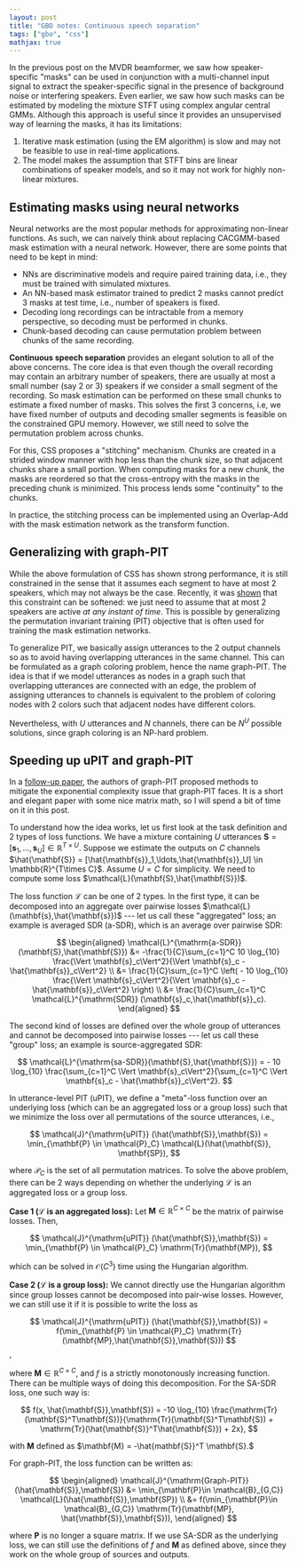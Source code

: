 ```yaml
---
layout: post
title: "GBO notes: Continuous speech separation"
tags: ["gbo", "css"]
mathjax: true
---
```


In the previous post on the MVDR beamformer, we saw how speaker-specific "masks" can
be used in conjunction with a multi-channel input signal to extract the speaker-specific
signal in the presence of background noise or interfering speakers. Even earlier, we
saw how such masks can be estimated by modeling the mixture STFT using complex angular
central GMMs. Although this approach is useful since it provides an unsupervised way
of learning the masks, it has its limitations:

1. Iterative mask estimation (using the EM algorithm) is slow and may not be feasible
to use in real-time applications.
2. The model makes the assumption that STFT bins are linear combinations of speaker
models, and so it may not work for highly non-linear mixtures.

## Estimating masks using neural networks

Neural networks are the most popular methods for approximating non-linear functions.
As such, we can naively think about replacing CACGMM-based mask estimation with a
neural network. However, there are some points that need to be kept in mind:

* NNs are discriminative models and require paired training data, i.e., they must be trained
with simulated mixtures.
* An NN-based mask estimator trained to predict 2 masks cannot predict 3 masks at test time,
i.e., number of speakers is fixed.
* Decoding long recordings can be intractable from a memory perspective, so decoding must
be performed in chunks.
* Chunk-based decoding can cause permutation problem between chunks of the same recording.

**Continuous speech separation** provides an elegant solution to all of the above concerns.
The core idea is that even though the overall recording may contain an arbitrary number of
speakers, there are usually at most a small number (say 2 or 3) speakers if we consider a 
small segment of the recording. So mask estimation can be performed on these small chunks
to estimate a fixed number of masks. This solves the first 3 concerns, i.e, we have fixed
number of outputs and decoding smaller segments is feasible on the constrained GPU memory.
However, we still need to solve the permutation problem across chunks.

For this, CSS proposes a "stitching" mechanism. Chunks are created in a strided window manner
with hop less than the chunk size, so that adjacent chunks share a small portion. When computing
masks for a new chunk, the masks are reordered so that the cross-entropy with the masks in the
preceding chunk is minimized. This process lends some "continuity" to the chunks.

In practice, the stitching process can be implemented using an Overlap-Add with the mask
estimation network as the transform function.

## Generalizing with graph-PIT

While the above formulation of CSS has shown strong performance, it is still constrained
in the sense that it assumes each segment to have at most 2 speakers, which may not always
be the case. Recently, it was [shown](https://arxiv.org/abs/2107.14446) that this constraint can be softened: we just
need to assume that at most 2 speakers are active *at any instant of time*. This is possible
by generalizing the permutation invariant training (PIT) objective that is often used for
training the mask estimation networks.

To generalize PIT, we basically assign utterances to the 2 output channels so as to avoid
having overlapping utterances in the same channel. This can be formulated as a graph coloring
problem, hence the name graph-PIT. The idea is that if we model utterances as nodes in a graph
such that overlapping utterances are connected with an edge, the problem of assigning
utterances to channels is equivalent to the problem of coloring nodes with 2 colors such that
adjacent nodes have different colors.

Nevertheless, with $U$ utterances and $N$ channels, there can be $N^U$ possible solutions,
since graph coloring is an NP-hard problem.

## Speeding up uPIT and graph-PIT

In a [follow-up paper](https://arxiv.org/abs/2107.14445), the authors of graph-PIT proposed
methods to mitigate the exponential complexity issue that graph-PIT faces. It is a short and
elegant paper with some nice matrix math, so I will spend a bit of time on it in this post.

To understand how the idea works, let us first look at the task definition and 2 types of loss
functions. We have a mixture containing $U$ utterances $\mathbf{S} = [\mathbf{s}_1,\ldots,\mathbf{s}_U] \in \mathbb{R}^{T\times U}$.
Suppose we estimate the outputs on $C$ channels $\hat{\mathbf{S}} = [\hat{\mathbf{s}}_1,\ldots,\hat{\mathbf{s}}_U] \in \mathbb{R}^{T\times C}$.
Assume $U=C$ for simplicity. We need to compute some loss $\mathcal{L}(\mathbf{S},\hat{\mathbf{S}})$.

The loss function $\mathcal{L}$ can be one of 2 types. In the first type, it can be decomposed
into an aggregate over pairwise losses $\mathcal{L}(\mathbf{s},\hat{\mathbf{s}})$ --- let us
call these "aggregated" loss; an example is averaged SDR (a-SDR), which is an average over
pairwise SDR:

$$ 
\begin{aligned}
\mathcal{L}^{\mathrm{a-SDR}}(\mathbf{S},\hat{\mathbf{S}}) &= -\frac{1}{C}\sum_{c=1}^C 10 \log_{10} 
    \frac{\Vert \mathbf{s}_c\Vert^2}{\Vert \mathbf{s}_c - \hat{\mathbf{s}}_c\Vert^2} \\
    &= \frac{1}{C}\sum_{c=1}^C \left( - 10 \log_{10} 
    \frac{\Vert \mathbf{s}_c\Vert^2}{\Vert \mathbf{s}_c - \hat{\mathbf{s}}_c\Vert^2} \right) \\
    &= \frac{1}{C}\sum_{c=1}^C \mathcal{L}^{\mathrm{SDR}} (\mathbf{s}_c,\hat{\mathbf{s}}_c).
\end{aligned}
$$

The second kind of losses are defined over the whole group of utterances and cannot be decomposed
into pairwise losses --- let us call these "group" loss; an example is source-aggregated SDR:

$$ \mathcal{L}^{\mathrm{sa-SDR}}(\mathbf{S},\hat{\mathbf{S}}) = - 10 \log_{10} 
    \frac{\sum_{c=1}^C \Vert \mathbf{s}_c\Vert^2}{\sum_{c=1}^C \Vert \mathbf{s}_c - \hat{\mathbf{s}}_c\Vert^2}. $$
 
In utterance-level PIT (uPIT), we define a "meta"-loss function over an underlying loss (which
can be an aggregated loss or a group loss) such that we minimize the loss over all permutations
of the source utterances, i.e.,

$$ \mathcal{J}^{\mathrm{uPIT}} (\hat{\mathbf{S}},\mathbf{S}) = \min_{\mathbf{P} \in \mathcal{P}_C} \mathcal{L}(\hat{\mathbf{S}}, \mathbf{SP}), $$

where $\mathcal{P}_C$ is the set of all permutation matrices. To solve the above problem, 
there can be 2 ways depending on whether the underlying $\mathcal{L}$ is an aggregated loss 
or a group loss. 

**Case 1 ($\mathcal{L}$ is an aggregated loss):** Let $\mathbf{M} \in \mathbb{R}^{C\times C}$ be
the matrix of pairwise losses. Then,

$$ \mathcal{J}^{\mathrm{uPIT}} (\hat{\mathbf{S}},\mathbf{S}) = \min_{\mathbf{P} \in \mathcal{P}_C} \mathrm{Tr}(\mathbf{MP}), $$

which can be solved in $\mathcal{O}(C^3)$ time using the Hungarian algorithm.

**Case 2 ($\mathcal{L}$ is a group loss):** We cannot directly use the Hungarian algorithm since
group losses cannot be decomposed into pair-wise losses. However, we can still use it if it is
possible to write the loss as

$$ \mathcal{J}^{\mathrm{uPIT}} (\hat{\mathbf{S}},\mathbf{S}) = f(\min_{\mathbf{P} \in \mathcal{P}_C} \mathrm{Tr}(\mathbf{MP},\hat{\mathbf{S}},\mathbf{S})) $$,

where $\mathbf{M} \in \mathbb{R}^{C\times C}$, and $f$ is a strictly monotonously increasing function. There
can be multiple ways of doing this decomposition. For the SA-SDR loss, one such way is:

$$ f(x, \hat{\mathbf{S}},\mathbf{S}) = -10 \log_{10} \frac{\mathrm{Tr}(\mathbf{S}^T\mathbf{S})}{\mathrm{Tr}(\mathbf{S}^T\mathbf{S}) + \mathrm{Tr}(\hat{\mathbf{S}}^T\hat{\mathbf{S}}) + 2x}, $$

with $\mathbf{M}$ defined as $\mathbf{M} = -\hat{mathbf{S}}^T \mathbf{S}.$

For graph-PIT, the loss function can be written as:

$$
\begin{aligned}
\mathcal{J}^{\mathrm{Graph-PIT}} (\hat{\mathbf{S}},\mathbf{S}) &= \min_{\mathbf{P}\in \mathcal{B}_{G,C}} \mathcal{L}(\hat{\mathbf{S}},\mathbf{SP}) \\
    &= f(\min_{\mathbf{P}\in \mathcal{B}_{G,C}} \mathrm{Tr}(\mathbf{MP}, \hat{\mathbf{S}},\mathbf{S})),
\end{aligned}
$$

where $\mathbf{P}$ is no longer a square matrix. If we use SA-SDR as the underlying loss, we
can still use the definitions of $f$ and $\mathbf{M}$ as defined above, since they work
on the whole group of sources and outputs.